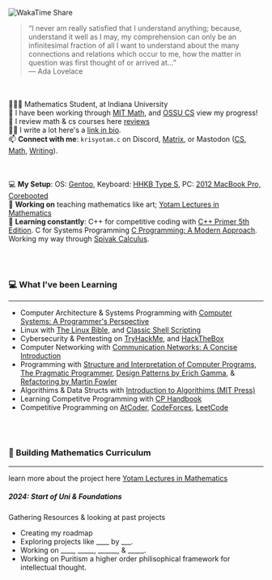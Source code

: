 ![WakaTime Share](https://wakatime.com/share/@bb17bd69-69a9-4caf-9225-53ade672bc8a/20ebbad5-72af-4b47-b2f0-bbad17414382.svg)


> “I never am really satisfied that I understand anything; because, understand it well as I may, my comprehension can only be an infinitesimal fraction of all I want to understand about the many connections and relations which occur to me, how the matter in question was first thought of or arrived at…”  
> — Ada Lovelace  


<br><br>
🧑🏾‍🎓 Mathematics Student, at Indiana University   
🧠 I have been working through [MIT Math](https://github.com/krisyotam/MITpuremath), and [OSSU CS](https://github.com/krisyotam/OSSUCompSci) view my progress!  
📝 I review math & cs courses here [reviews](#)  
✍🏾 I write a lot here's a [link in bio](https://krislinkinbio.vercel.app/).    
📫 **Connect with me**: ```krisyotam.c``` on Discord, [Matrix](https://matrix.to/#/@khr1st:matrix.org), or Mastodon ([CS](https://fosstodon.org/@krisyotam), [Math](https://mathstodon.xyz/@krisyotam), [Writing](https://mastodon.social/@krisyotam)).  

<br><br>
💻 **My Setup**: OS: [Gentoo](#), Keyboard: [HHKB Type S](#), PC: [2012 MacBook Pro, Corebooted](https://support.apple.com/en-us/111958)  
🔭 **Working on** teaching mathematics like art; [Yotam Lectures in Mathematics](https://github.com/yotamlectures)  
🌱 **Learning constantly**: C++ for competitive coding with [C++ Primer 5th Edition](#). C for Systems Programming [C Programming: A Modern Approach](#). Working my way through [Spivak Calculus](#).   
    

<br><br>
### 💻 What I've been Learning 
____
* Computer Architecture & Systems Programming with [Computer Systems: A Programmer's Perspective](https://shorturl.at/TGRmB)
* Linux with [The Linux Bible](https://www.amazon.com/Linux-Bible-Christopher-Negus/dp/1119578884), and [Classic Shell Scripting](https://www.amazon.com/Classic-Shell-Scripting-Arnold-Robbins/dp/0596005954)
* Cybersecurity & Pentesting on [TryHackMe](https://tryhackme.com/p/khr1st), and [HackTheBox](#)
* Computer Networking with [Communication Networks: A Concise Introduction](https://www.amazon.com/Communication-Networks-Introduction-Synthesis-Lectures/dp/1627058877)
* Programming with [Structure and Interpretation of Computer Programs](), [The Pragmatic Programmer](https://www.amazon.com/gp/product/0135957052/ref=ox_sc_act_title_24?smid=ATVPDKIKX0DER&psc=1), [Design Patterns by Erich Gamma](https://www.amazon.com/gp/product/0201633612/ref=ox_sc_act_title_23?smid=A2VTGR0W05A7RO&psc=1), & [Refactoring by Martin Fowler](https://www.amazon.com/gp/product/0134757599/ref=ox_sc_act_title_25?smid=ATVPDKIKX0DER&psc=1)
* Algorithims & Data Structs with [Introduction to Algorithims (MIT Press)](https://www.amazon.com/Introduction-Algorithms-3rd-MIT-Press/dp/0262033844)
* Learning Competitve Programming with [CP Handbook](https://cses.fi/book/book.pdf)
* Competitive Programming on [AtCoder](https://atcoder.jp/users/khr1st), [CodeForces](https://codeforces.com/profile/krisofakind), [LeetCode](https://leetcode.com/u/khr1st/)


<br><br>
### 🧠 Building Mathematics Curriculum 
_____
learn more about the project here [Yotam Lectures in Mathematics](#)
##### 2024: Start of Uni & Foundations 
Gathering Resources & looking at past projects
* Creating my roadmap
* Exploring projects like ____ by ___.
* Working on ____, _____, ______, & _____.
* Working on Puritism a higher order philisophical framework for intellectual thought. 

